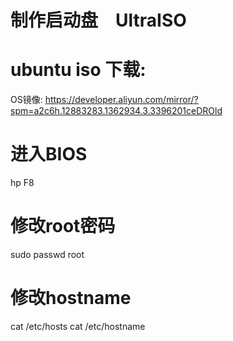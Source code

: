 
# 制作启动盘　UltraISO

# ubuntu iso 下载:
OS镜像: https://developer.aliyun.com/mirror/?spm=a2c6h.12883283.1362934.3.3396201ceDROld

# 进入BIOS

hp      F8

# 修改root密码
sudo passwd root

# 修改hostname
cat /etc/hosts
cat /etc/hostname

